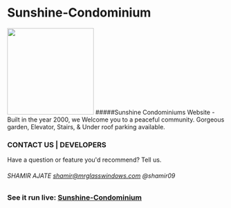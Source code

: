 # Sunshine-Condominium
 <img src="http://www.shamirajate.com/Sunshine-Condominium/assets/building2.png" height="200px">
#####Sunshine Condominiums Website - Built in the year 2000, we Welcome you to a peaceful community. Gorgeous garden, Elevator, Stairs, & Under roof parking available.

### CONTACT US    |     DEVELOPERS
Have a question or feature you'd recommend? Tell us.
###### SHAMIR AJATE     shamir@mrglasswindows.com @shamir09

### See it run live:         [Sunshine-Condominium](http://www.shamirajate.com/Sunshine-Condominium/index.html)
